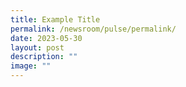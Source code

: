 ```yaml
---
title: Example Title
permalink: /newsroom/pulse/permalink/
date: 2023-05-30
layout: post
description: ""
image: ""
---
```

